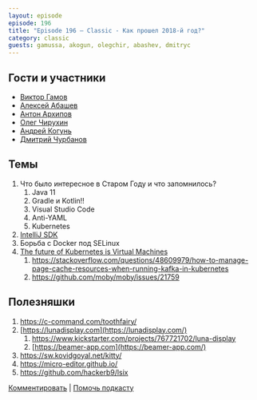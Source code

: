 ```yaml
---
layout: episode
episode: 196
title: "Episode 196 — Classic - Как прошел 2018-й год?"
category: classic
guests: gamussa, akogun, olegchir, abashev, dmitryc
---
```


## Гости и участники

* [Виктор Гамов](https://twitter.com/gAmUssA)
* [Алексей Абашев](https://twitter.com/a_abashev)
* [Антон Архипов](https://twitter.com/antonarhipov)
* [Олег Чирухин](https://twitter.com/olegchir)
* [Андрей Когунь](https://twitter.com/andrei_kogun)
* [Дмитрий Чурбанов](https://twitter.com/dzmitryc)

## Темы

1. Что было интересное в Старом Году и что запомнилось? 
    1. Java 11
    1. Gradle и Kotlin!!
    1. Visual Studio Code
    1. Anti-YAML
    1. Kubernetes
1. [IntelliJ SDK](https://www.jetbrains.org/intellij/sdk/docs/welcome.html)
1. Борьба с Docker под SELinux
1. [The future of Kubernetes is Virtual Machines](https://tech.paulcz.net/blog/future-of-kubernetes-is-virtual-machines/)
    1. https://stackoverflow.com/questions/48609979/how-to-manage-page-cache-resources-when-running-kafka-in-kubernetes
    1. https://github.com/moby/moby/issues/21759 

## Полезняшки

1. https://c-command.com/toothfairy/
1. [https://lunadisplay.com](https://lunadisplay.com/) 
    1. https://www.kickstarter.com/projects/767721702/luna-display 
    1. [https://beamer-app.com](https://beamer-app.com/)
1. https://sw.kovidgoyal.net/kitty/
1. https://micro-editor.github.io/
1. https://github.com/hackerb9/lsix

[Комментировать](https://razborpoletov.com/2018/12/episode-196.html) | [Помочь подкасту](https://www.patreon.com/razborpoletov)
